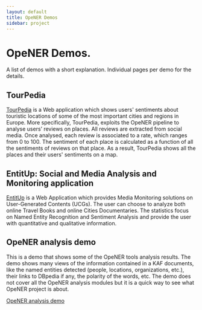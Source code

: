 ```yaml
---
layout: default
title: OpeNER Demos
sidebar: project
---
```


# OpeNER Demos.

A list of demos with a short explanation. Individual pages per demo for the
details.

## TourPedia
			
<a href="http://tour-pedia.org/gui/demo">TourPedia</a> is a Web application 
which shows users' sentiments about touristic locations of some of the most 
important cities and regions in Europe.  More specifically, TourPedia, exploits the OpeNER pipeline to analyse users’ reviews on places. All reviews are extracted from social media. 
Once analysed, each review is associated to a rate, which ranges from 0 to 100. 
The sentiment of each place is calculated as a function of all the sentiments of reviews on that place. 
As a result, TourPedia shows all the places and their users' sentiments on a map. 
			
## EntitUp: Social and Media Analysis and Monitoring application

<a href = "http://128.65.123.12/entitup/index.php">EntitUp</a> is a Web Application which provides Media Monitoring solutions on User-Generated Contents (UCGs). The user can choose to analyze both online Travel Books and online Cities Documentaries. The statistics focus on Named Entity Recognition and Sentiment Analysis and provide the user with quantitative and qualitative information.



## OpeNER analysis demo

This is a demo that shows some of the OpeNER tools analysis results. The demo shows many views of the information contained in a KAF documents, like the named entities detected (people, locations, organizations, etc.), their links to DBpedia if any, the polarity of the words, etc. The demo does not cover all the OpeNER analysis modules but it is a quick way to see what OpeNER project is about.

[OpeNER analysis demo](http://demo2-opener.rhcloud.com)
